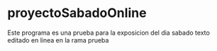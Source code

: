 # proyectoSabadoOnline
Este programa es una prueba para la exposicion del dia sabado 
texto editado en linea
en la rama prueba
